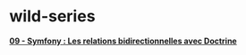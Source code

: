 # wild-series
[**09 - Symfony : Les relations bidirectionnelles avec Doctrine**](https://www.loom.com/share/f0868b8555da4c59b51f982e1f28bcb7)
